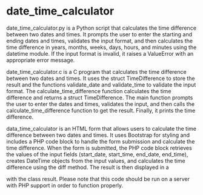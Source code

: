 # date_time_calculator
date_time_calculator.py is a Python script that calculates the time difference between two dates and times. It prompts the user to enter the starting and ending dates and times, validates the input format, and then calculates the time difference in years, months, weeks, days, hours, and minutes using the datetime module. If the input format is invalid, it raises a ValueError with an appropriate error message.

date_time_calculator.c is a C program that calculates the time difference between two dates and times. It uses the struct TimeDifference to store the result and the functions validate_date and validate_time to validate the input format. The calculate_time_difference function calculates the time difference and returns a struct TimeDifference. The main function prompts the user to enter the dates and times, validates the input, and then calls the calculate_time_difference function to get the result. Finally, it prints the time difference.

data_time_calculator is an HTML form that allows users to calculate the time difference between two dates and times. It uses Bootstrap for styling and includes a PHP code block to handle the form submission and calculate the time difference.
When the form is submitted, the PHP code block retrieves the values of the input fields (start_date, start_time, end_date, end_time), creates DateTime objects from the input values, and calculates the time difference using the diff method. The result is then displayed in a <div> with the class result.
Please note that this code should be run on a server with PHP support in order to function properly.
